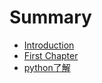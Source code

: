 # Summary

* [Introduction](README.md)
* [First Chapter](chapter1.md)
* [python了解](pythonle-jie.md)

